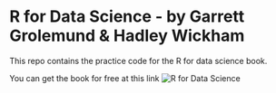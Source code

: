 # R for Data Science - by Garrett Grolemund & Hadley Wickham

This repo contains the practice code for the R for data science book.

You can get the book for free at this link ![R for Data Science](https://r4ds.had.co.nz/)
